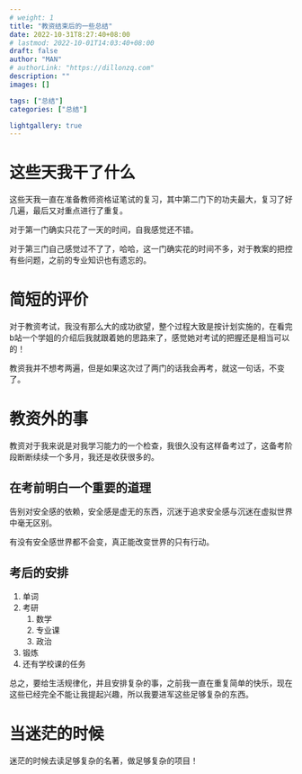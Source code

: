 ```yaml
---
# weight: 1
title: "教资结束后的一些总结"
date: 2022-10-31T8:27:40+08:00
# lastmod: 2022-10-01T14:03:40+08:00
draft: false
author: "MAN"
# authorLink: "https://dillonzq.com"
description: ""
images: []

tags: ["总结"]
categories: ["总结"]

lightgallery: true
---
```


# 这些天我干了什么

这些天我一直在准备教师资格证笔试的复习，其中第二门下的功夫最大，复习了好几遍，最后又对重点进行了重复。

对于第一门确实只花了一天的时间，自我感觉还不错。

对于第三门自己感觉过不了了，哈哈，这一门确实花的时间不多，对于教案的把控有些问题，之前的专业知识也有遗忘的。

# 简短的评价

对于教资考试，我没有那么大的成功欲望，整个过程大致是按计划实施的，在看完b站一个学姐的介绍后我就跟着她的思路来了，感觉她对考试的把握还是相当可以的！

教资我并不想考两遍，但是如果这次过了两门的话我会再考，就这一句话，不变了。

# 教资外的事

教资对于我来说是对我学习能力的一个检查，我很久没有这样备考过了，这备考阶段断断续续一个多月，我还是收获很多的。

## 在考前明白一个重要的道理

告别对安全感的依赖，安全感是虚无的东西，沉迷于追求安全感与沉迷在虚拟世界中毫无区别。

有没有安全感世界都不会变，真正能改变世界的只有行动。

## 考后的安排
1. 单词
2. 考研
   1. 数学
   2. 专业课
   3. 政治
3. 锻炼
4. 还有学校课的任务


总之，要给生活规律化，并且安排复杂的事，之前我一直在重复简单的快乐，现在这些已经完全不能让我提起兴趣，所以我要进军这些足够复杂的东西。

# 当迷茫的时候

迷茫的时候去读足够复杂的名著，做足够复杂的项目！